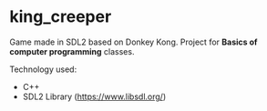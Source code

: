 # king_creeper
 
Game made in SDL2 based on Donkey Kong.
Project for **Basics of computer programming** classes.

Technology used:
- C++
- SDL2 Library (https://www.libsdl.org/)
